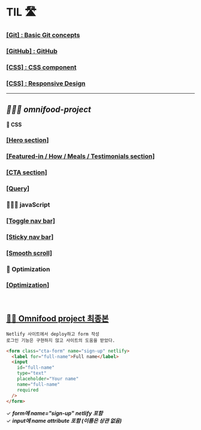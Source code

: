 # TIL 🛣

### [\[Git\] : Basic Git concepts](./Git/4.17/Basic.md)

### [\[GitHub\] : GitHub ](./Git/4.21/gitHub.md)

### [\[CSS\] : CSS component ](https://github.com/itdorok/css-component-practice)

### [\[CSS\] : Responsive Design ](./Responsive/README.md)

---

## **_👩🏻‍💻 omnifood-project_**

#### 🩻 CSS

### [\[Hero section\]](https://github.com/itdorok/Omnifood-project/blob/main/omnifood--hero/README.md)

### [\[Featured-in / How / Meals / Testimonials section\]](https://github.com/itdorok/Omnifood-project/blob/main/omnifood--meals/README.md)

### [\[CTA section\]](https://github.com/itdorok/Omnifood-project/blob/main/omnifood--cta/README.md)

### [\[Query\]](https://github.com/itdorok/Omnifood-project/blob/main/omnifood--query/README.md)

### 🏃🏻‍♀️ javaScript

### [\[Toggle nav bar\]](https://github.com/itdorok/Omnifood-project/blob/main/omnifood--mobile-nav-bar/README.md)

### [\[Sticky nav bar\]](https://github.com/itdorok/Omnifood-project/blob/main/omnifood--sticky-nav/README.md)

### [\[Smooth scroll\]](https://github.com/itdorok/Omnifood-project/blob/main/omnifood--smooth-scroll/README.md)

### 🔎 Optimization

### [\[Optimization\]](https://github.com/itdorok/Omnifood-project/blob/main/omnifood--optimization/README.md)

<br>

## [👏🏻 Omnifood project 최종본](https://omnifood-suyeon.netlify.app/)

```
Netlify 사이트에서 deploy하고 form 작성
로그인 기능은 구현하지 않고 사이트의 도움을 받았다.
```

```html
<form class="cta-form" name="sign-up" netlify>
  <label for="full-name">Full name</label>
  <input
    id="full-name"
    type="text"
    placeholder="Your name"
    name="full-name"
    required
  />
</form>
```

✓ **_form에 name="sign-up" netlify 포함_**<br>
✓ **_input에 name attribute 포함 (이름은 상관 없음)_**
